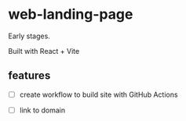 # web-landing-page

Early stages.

Built with React + Vite

## features 

- [ ] create workflow to build site with GitHub Actions
- [ ] link to domain


